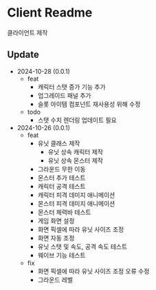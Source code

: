 # Client Readme

클라이언트 제작

## Update

- 2024-10-28 (0.0.1)
  - feat
    - 캐릭터 스탯 증가 기능 추가
    - 업그레이드 패널 추가
    - 슬롯 아이템 컴포넌트 재사용성 위해 수정
  - todo
    - 스탯 수치 렌더링 업데이트 필요
- 2024-10-26 (0.0.1)
  - feat
    - 유닛 클래스 제작
      - 유닛 상속 캐릭터 제작
      - 유닛 상속 몬스터 제작
    - 그라운드 무한 이동
    - 몬스터 추가 테스트
    - 캐릭터 공격 테스트
    - 캐릭터 피격 데미지 애니메이션
    - 몬스터 피격 데미지 애니메이션
    - 몬스터 체력바 테스트
    - 게임 화면 설정
    - 화면 픽셀에 따라 유닛 사이즈 조정
    - 화면 자동 조정
    - 유닛 스탯 및 속도, 공격 속도 테스트
    - 웨이브 기능 테스트
  - fix
    - 화면 픽셀에 따라 유닛 사이즈 조정 오류 수정
    - 그라운드 레벨
